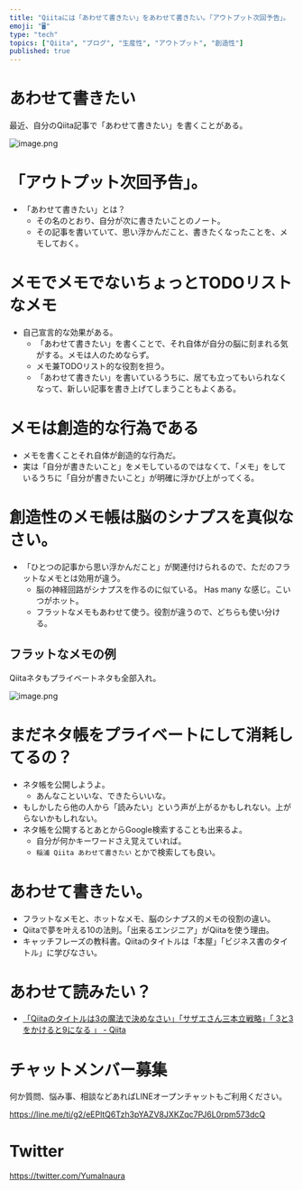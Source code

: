 ```yaml
---
title: "Qiitaには「あわせて書きたい」をあわせて書きたい。「アウトプット次回予告」。 創造性のメモ帳は脳のシナプスを真似なさい。"
emoji: "🖥"
type: "tech"
topics: ["Qiita", "ブログ", "生産性", "アウトプット", "創造性"]
published: true
---
```


# あわせて書きたい

最近、自分のQiita記事で「あわせて書きたい」を書くことがある。

![image.png](https://qiita-image-store.s3.amazonaws.com/0/89618/f4d9a9c3-3003-6945-64a6-8c63bb4c4e7a.png)



# 「アウトプット次回予告」。

- 「あわせて書きたい」とは？ 
  - その名のとおり、自分が次に書きたいことのノート。
  - その記事を書いていて、思い浮かんだこと、書きたくなったことを、メモしておく。

# メモでメモでないちょっとTODOリストなメモ

- 自己宣言的な効果がある。
  - 「あわせて書きたい」を書くことで、それ自体が自分の脳に刻まれる気がする。メモは人のためならず。
  - メモ兼TODOリスト的な役割を担う。
  - 「あわせて書きたい」を書いているうちに、居ても立ってもいられなくなって、新しい記事を書き上げてしまうこともよくある。

# メモは創造的な行為である

- メモを書くことそれ自体が創造的な行為だ。
- 実は「自分が書きたいこと」をメモしているのではなくて、「メモ」をしているうちに「自分が書きたいこと」が明確に浮かび上がってくる。


# 創造性のメモ帳は脳のシナプスを真似なさい。

- 「ひとつの記事から思い浮かんだこと」が関連付けられるので、ただのフラットなメモとは効用が違う。
  - 脳の神経回路がシナプスを作るのに似ている。 Has many な感じ。こいつがホット。
  - フラットなメモもあわせて使う。役割が違うので、どちらも使い分ける。


## フラットなメモの例

Qiitaネタもプライベートネタも全部入れ。

![image.png](https://qiita-image-store.s3.amazonaws.com/0/89618/25af66e7-d15b-d804-3262-bee51e4d03b5.png)

# まだネタ帳をプライベートにして消耗してるの？

- ネタ帳を公開しようよ。
  - あんなこといいな、できたらいいな。
- もしかしたら他の人から「読みたい」という声が上がるかもしれない。上がらないかもしれない。
- ネタ帳を公開するとあとからGoogle検索することも出来るよ。
  - 自分が何かキーワードさえ覚えていれば。
  - `稲浦 Qiita あわせて書きたい` とかで検索しても良い。


# あわせて書きたい。

- フラットなメモと、ホットなメモ、脳のシナプス的メモの役割の違い。
- Qiitaで夢を叶える10の法則。「出来るエンジニア」がQiitaを使う理由。
- キャッチフレーズの教科書。Qiitaのタイトルは「本屋」「ビジネス書のタイトル」に学びなさい。



# あわせて読みたい？

- [「Qiitaのタイトルは3の魔法で決めなさい」「サザエさん三本立戦略」「 3と3をかけると9になる 」 - Qiita](https://qiita.com/YumaInaura/items/48d77d853fac57e39e89)








<!-- Update From Qiita API -->

# チャットメンバー募集


何か質問、悩み事、相談などあればLINEオープンチャットもご利用ください。

https://line.me/ti/g2/eEPltQ6Tzh3pYAZV8JXKZqc7PJ6L0rpm573dcQ





# Twitter


https://twitter.com/YumaInaura


<!-- Update From Qiita API -->


